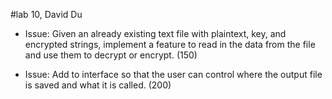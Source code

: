 #lab 10, David Du



* Issue: Given an already existing text file with plaintext, key, and encrypted strings, implement a feature to read in the data from the file and use them to decrypt or encrypt. (150)

* Issue: Add to interface so that the user can control where the output file is saved and what it is called. (200) 